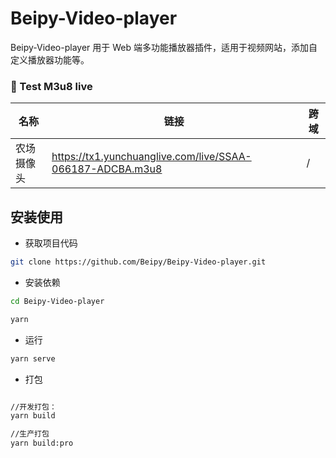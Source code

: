 # Beipy-Video-player

Beipy-Video-player 用于 Web 端多功能播放器插件，适用于视频网站，添加自定义播放器功能等。

### 🔗 Test M3u8 live

| 名称       | 链接                                                      | 跨域 |
| ---------- | --------------------------------------------------------- | ---- |
| 农场摄像头 | https://tx1.yunchuanglive.com/live/SSAA-066187-ADCBA.m3u8 | /    |

## 安装使用

- 获取项目代码

```bash
git clone https://github.com/Beipy/Beipy-Video-player.git
```

- 安装依赖

```bash
cd Beipy-Video-player

yarn

```

- 运行

```bash
yarn serve
```

- 打包

```bash

//开发打包：
yarn build

//生产打包
yarn build:pro

```
